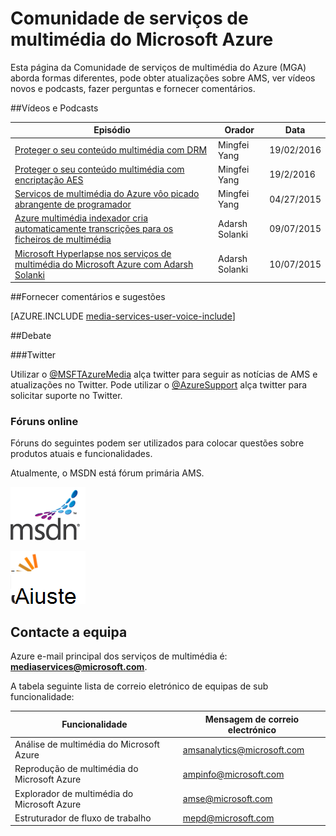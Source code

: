 <properties
    pageTitle="Descrição geral de Comunidade de serviços de multimédia do Azure | Microsoft Azure"
    description="Esta página da Comunidade de serviços de multimédia do Azure (MGA) aborda formas diferentes, pode obter atualizações sobre AMS, consulte o artigo novos vídeos e podcasts, fazer perguntas e fornecer comentários. "
    services="media-services"
    documentationCenter=""
    authors="juliako"
    manager="erikre"
    editor=""/>

<tags
    ms.service="media-services"
    ms.workload="media"
    ms.tgt_pltfrm="na"
    ms.devlang="dotnet"
    ms.topic="article"
    ms.date="09/26/2016"  
    ms.author="juliako"/>

# <a name="azure-media-services-community"></a>Comunidade de serviços de multimédia do Microsoft Azure  

Esta página da Comunidade de serviços de multimédia do Azure (MGA) aborda formas diferentes, pode obter atualizações sobre AMS, ver vídeos novos e podcasts, fazer perguntas e fornecer comentários.   

##<a name="videos-and-podcasts"></a>Vídeos e Podcasts

Episódio|Orador|Data
---|---|---
[Proteger o seu conteúdo multimédia com DRM](https://azure.microsoft.com/documentation/videos/azurefridayprotectingyourmediacontentdrm/)|Mingfei Yang|19/02/2016
[Proteger o seu conteúdo multimédia com encriptação AES](https://azure.microsoft.com/documentation/videos/azure-media-services-protecting-your-media-content-with-aes-encryption/)|Mingfei Yang|19/2/2016
[Serviços de multimédia do Azure vôo picado abrangente de programador](https://azure.microsoft.com/documentation/videos/build-2015-azure-media-services-developer-deep-dive/)|Mingfei Yang|04/27/2015
[Azure multimédia indexador cria automaticamente transcrições para os ficheiros de multimédia](https://azure.microsoft.com/documentation/videos/azure-media-indexer-autoatically-creates-transcripts-for-your-media-with-adarsh-solanki/)|Adarsh Solanki|09/07/2015
[Microsoft Hyperlapse nos serviços de multimédia do Microsoft Azure com Adarsh Solanki](https://azure.microsoft.com/documentation/videos/microsoft-hyperlapse-in-azure-media-services-with-adarsh-solanki/)|Adarsh Solanki|10/07/2015

##<a name="provide-feedback-and-make-suggestions"></a>Fornecer comentários e sugestões

[AZURE.INCLUDE [media-services-user-voice-include](../../includes/media-services-user-voice-include.md)]

##<a name="discussion"></a>Debate

###<a name="twitter"></a>Twitter

Utilizar o [@MSFTAzureMedia](https://twitter.com/MSFTAzureMedia) alça twitter para seguir as notícias de AMS e atualizações no Twitter. Pode utilizar o [@AzureSupport](https://twitter.com/azuresupport) alça twitter para solicitar suporte no Twitter.  
 
### <a name="online-forums"></a>Fóruns online

Fóruns do seguintes podem ser utilizados para colocar questões sobre produtos atuais e funcionalidades.

Atualmente, o MSDN está fórum primária AMS.

[![MSDN](./media/media-services-community/msdn.png)](https://social.msdn.microsoft.com/forums/azure/home?forum=MediaServices) 

[![StackOverflow](./media/media-services-community/stack-overflow.png)](http://stackoverflow.com/questions/tagged/azure-media-services) 

## <a name="contact-the-team"></a>Contacte a equipa

Azure e-mail principal dos serviços de multimédia é: **mediaservices@microsoft.com**.

A tabela seguinte lista de correio eletrónico de equipas de sub funcionalidade:

Funcionalidade|Mensagem de correio electrónico
---|---
Análise de multimédia do Microsoft Azure|amsanalytics@microsoft.com
Reprodução de multimédia do Microsoft Azure|ampinfo@microsoft.com 
Explorador de multimédia do Microsoft Azure|amse@microsoft.com
Estruturador de fluxo de trabalho|mepd@microsoft.com
